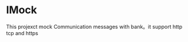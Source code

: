 IMock
===========

This projexct mock Communication messages  with bank。it support http	tcp and https 
